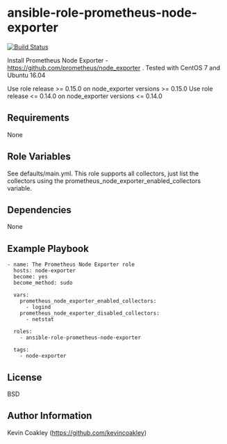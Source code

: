 ansible-role-prometheus-node-exporter
=====================================

[![Build Status](https://travis-ci.org/kevincoakley/ansible-role-prometheus-node-exporter.svg?branch=master)](https://travis-ci.org/kevincoakley/ansible-role-prometheus-node-exporter)

Install Prometheus Node Exporter - https://github.com/prometheus/node_exporter . Tested with CentOS 7 and Ubuntu 16.04

Use role release >= 0.15.0 on node_exporter versions >= 0.15.0
Use role release <= 0.14.0 on node_exporter versions <= 0.14.0

Requirements
------------

None

Role Variables
--------------

See defaults/main.yml. This role supports all collectors, just list the collectors using the prometheus_node_exporter_enabled_collectors variable.

Dependencies
------------

None

Example Playbook
----------------

    - name: The Prometheus Node Exporter role
      hosts: node-exporter
      become: yes
      become_method: sudo

      vars:
        prometheus_node_exporter_enabled_collectors:
          - logind
        prometheus_node_exporter_disabled_collectors:
          - netstat

      roles:
        - ansible-role-prometheus-node-exporter

      tags:
        - node-exporter


License
-------

BSD

Author Information
------------------

Kevin Coakley (https://github.com/kevincoakley)
